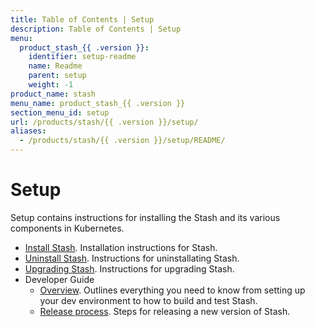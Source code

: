 ```yaml
---
title: Table of Contents | Setup
description: Table of Contents | Setup
menu:
  product_stash_{{ .version }}:
    identifier: setup-readme
    name: Readme
    parent: setup
    weight: -1
product_name: stash
menu_name: product_stash_{{ .version }}
section_menu_id: setup
url: /products/stash/{{ .version }}/setup/
aliases:
  - /products/stash/{{ .version }}/setup/README/
---
```

# Setup

Setup contains instructions for installing the Stash and its various components in Kubernetes.

- [Install Stash](/docs/setup/install.md). Installation instructions for Stash.
- [Uninstall Stash](/docs/setup/uninstall.md). Instructions for uninstallating Stash.
- [Upgrading Stash](/docs/setup/upgrade.md). Instructions for upgrading Stash.
- Developer Guide
  - [Overview](/docs/setup/developer-guide/overview.md). Outlines everything you need to know from setting up your dev environment to how to build and test Stash.
  - [Release process](/docs/setup/developer-guide/release.md). Steps for releasing a new version of Stash.

